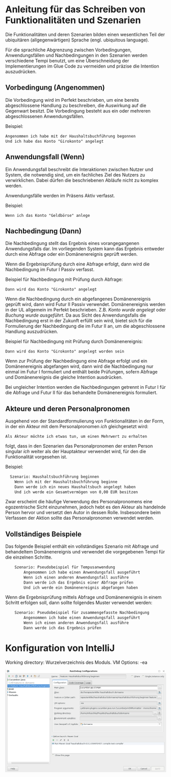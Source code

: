 Anleitung für das Schreiben von Funktionalitäten und Szenarien
==============================================================

Die Funktionalitäten und deren Szenarien bilden einen wesentlichen Teil der
ubiquitären (allgegenwärtigen) Sprache (engl. ubiquitous language).

Für die sprachliche Abgrenzung zwischen Vorbedingungen, Anwendungsfällen und
Nachbedingungen in den Szenarien werden verschiedene Tempi benutzt, um eine
Überschneidung der Implementierungen im Glue Code zu vermeiden und präzise
die Intention auszudrücken.

Vorbedingung (Angenommen)
-------------------------

Die Vorbedingung wird im Perfekt beschrieben, um eine bereits abgeschlossene
Handlung zu beschreiben, die Auswirkung auf die Gegenwart besitzt. Die
Vorbedingung besteht aus ein oder mehreren abgeschlossenen Anwendungsfällen.

Beispiel:
```gherkin
Angenommen ich habe mit der Haushaltsbuchführung begonnen
Und ich habe das Konto "Girokonto" angelegt
```


Anwendungsfall (Wenn)
---------------------

Ein Anwendungsfall beschreibt die Interaktionen zwischen Nutzer und System,
die notwendig sind, um ein fachliches Ziel des Nutzers zu verwirklichen.
Dabei dürfen die beschriebenen Abläufe nicht zu komplex werden.

Anwendungsfälle werden im Präsens Aktiv verfasst.

Beispiel:
```gherkin
Wenn ich das Konto "Geldbörse" anlege
```

Nachbedingung (Dann)
--------------------

Die Nachbedingung stellt das Ergebnis eines vorangegangenen Anwendungsfalls
dar. Im vorliegenden System kann das Ergebnis entweder durch eine Abfrage
oder ein Domänenereignis geprüft werden.

Wenn die Ergebnisprüfung durch eine Abfrage erfolgt, dann wird die
Nachbedingung im Futur I Passiv verfasst.

Beispiel für Nachbedingung mit Prüfung durch Abfrage:
```gherkin
Dann wird das Konto "Girokonto" angelegt
```

Wenn die Nachbedingung durch ein abgefangenes Domänenereignis geprüft wird,
dann wird Futur II Passiv verwendet. Domänenereignis werden in der UL
allgemein im Perfekt beschrieben. Z.B. *Konto wurde angelegt* oder *Buchung
wurde ausgeführt*. Da aus Sicht des Anwendungsfalls die Nachbedingung erst in
der Zukunft erfüllt sein wird, bietet sich für die Formulierung der
Nachbedingung die im Futur II an, um die abgeschlossene Handlung auszudrücken.

Beispiel für Nachbedingung mit Prüfung durch Domänenereignis:
```gherkin
Dann wird das Konto "Girokonto" angelegt worden sein
```

Wenn zur Prüfung der Nachbedingung eine Abfrage erfolgt und ein
Domänenereignis abgefangen wird, dann wird die Nachbedingung nur
einmal im Futur I formuliert und enthält beide Prüfungen, sofern
Abfrage und Domänenereignis die gleiche Intention ausdrücken.

Bei ungleicher Intention werden die Nachbedingungen getrennt in
Futur I für die Abfrage und Futur II für das behandelte Domänenereignis
formuliert.

Akteure und deren Personalpronomen
----------------------------------

Ausgehend von der Standardformulierung von Funktionalitäten in der Form,
in der ein Akteur mit dem Personalpronomen *ich* gleichgesetzt wird:

```
Als Akteur möchte ich etwas tun, um einen Mehrwert zu erhalten
```

folgt, dass in den Szenarien das Personalpronomen der ersten Person singular
*ich* weiter als der Hauptakteur verwendet wird, für den die Funktionalität
vorgesehen ist.

Beispiel:
```gherkin
  Szenario: Haushaltsbuchführung beginnen
    Wenn ich mit der Haushaltsbuchführung beginne
    Dann werde ich ein neues Haushaltsbuch angelegt haben
    Und ich werde ein Gesamtvermögen von 0,00 EUR besitzen
```

Zwar erscheint die häufige Verwendung des Personalpronomens eine egozentrische
Sicht einzunehmen, jedoch hebt es den Akteur als handelnde Person hervor und
versetzt den Autor in dessen Rolle. Insbesondere beim Verfassen der Aktion
sollte das Personalpronomen verwendet werden.

Vollständiges Beispiele
-----------------------

Das folgende Beispiel enthält ein vollständiges Szenario mit Abfrage und
behandeltem Domänenereignis und verwendet die vorgegebenen Tempi für die
einzelnen Schritte.

```gherkin
    Szenario: Pseudobeispiel für Tempusanwendung
        Angenommen ich habe einen Anwendungsfall ausgeführt
        Wenn ich einen anderen Anwendungsfall ausführe
        Dann werde ich das Ergebnis einer Abfrage prüfen
        Und ich werde ein Domänenereignis abgefangen haben
```

Wenn die Ergebnisprüfung mittels Abfrage und Domänenereignis in einem
Schritt erfolgen soll, dann sollte folgendes Muster verwendet werden:

```gherkin
    Szenario: Pseudobeispiel für zusammengefasste Nachbedingung
        Angenommen ich habe einen Anwendungsfall ausgeführt
        Wenn ich einen anderen Anwendungsfall ausführe
        Dann werde ich das Ergebnis prüfen
```


Konfiguration von IntelliJ
==========================

Working directory: Wurzelverzeichnis des Moduls.
VM Options: -ea


![Konfiguration für Cucumber IntelliJ IDEA Plugin](Images/Konfiguration.png)
